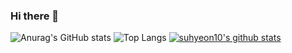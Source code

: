 ### Hi there 👋

<!--
**suhyeon10/suhyeon10** is a ✨ _special_ ✨ repository because its `README.md` (this file) appears on your GitHub profile.

Here are some ideas to get you started:

- 🔭 I’m currently working on ...
- 🌱 I’m currently learning ...
- 👯 I’m looking to collaborate on ...
- 🤔 I’m looking for help with ...
- 💬 Ask me about ...
- 📫 How to reach me: ...
- 😄 Pronouns: ...
- ⚡ Fun fact: ...
-->


![Anurag's GitHub stats](https://github-readme-stats.vercel.app/api?username=suhyeon10&show_icons=true&count_private=true)
![Top Langs](https://github-readme-stats.vercel.app/api/top-langs/?username=suhyeon10)
[![suhyeon10's github stats](https://github-readme-stats.vercel.app/api/top-langs/?username=suhyeon10&show_icons=true&hide_border=true&title_color=004386&icon_color=004386&layout=compact)](https://github.com/suhyeon10)
